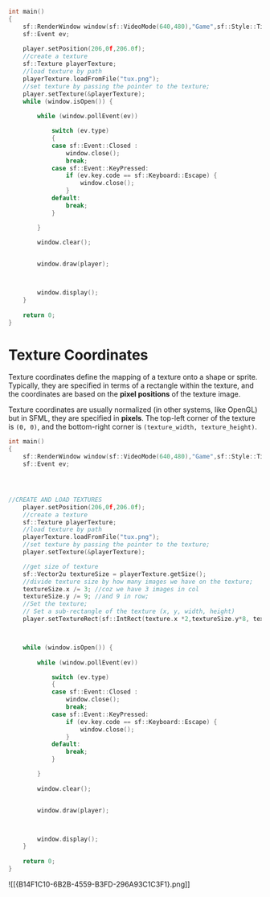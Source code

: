 ```cpp
int main()
{                       
    sf::RenderWindow window(sf::VideoMode(640,480),"Game",sf::Style::Titlebar | sf::Style::Close | sf::Style::Resize);
    sf::Event ev;  
    
    player.setPosition(206,0f,206.0f);
    //create a texture
    sf::Texture playerTexture;
    //load texture by path
	playerTexture.loadFromFile("tux.png");
	//set texture by passing the pointer to the texture;
	player.setTexture(&playerTexture);
    while (window.isOpen()) {
    
        while (window.pollEvent(ev))  

            switch (ev.type)
            {
            case sf::Event::Closed :
                window.close();
                break;
            case sf::Event::KeyPressed:
                if (ev.key.code == sf::Keyboard::Escape) {
                    window.close();
                }           
            default:
                break;
            }

        }
        
        window.clear();  


        window.draw(player);



        window.display();  
    }
    
    return 0;
}
```

# Texture Coordinates
Texture coordinates define the mapping of a texture onto a shape or sprite. Typically, they are specified in terms of a rectangle within the texture, and the coordinates are based on the **pixel positions** of the texture image.

Texture coordinates are usually normalized (in other systems, like OpenGL) but in SFML, they are specified in **pixels**. The top-left corner of the texture is `(0, 0)`, and the bottom-right corner is `(texture_width, texture_height)`.

```cpp
int main()
{                       
    sf::RenderWindow window(sf::VideoMode(640,480),"Game",sf::Style::Titlebar | sf::Style::Close | sf::Style::Resize);
    sf::Event ev;  




//CREATE AND LOAD TEXTURES
    player.setPosition(206,0f,206.0f);
    //create a texture
    sf::Texture playerTexture;
    //load texture by path
	playerTexture.loadFromFile("tux.png");
	//set texture by passing the pointer to the texture;
	player.setTexture(&playerTexture);

	//get size of texture
	sf::Vector2u textureSize = playerTexture.getSize();
	//divide texture size by how many images we have on the texture;
	textureSize.x /= 3; //coz we have 3 images in col
	textureSize.y /= 9; //and 9 in row;
	//Set the texture;
	// Set a sub-rectangle of the texture (x, y, width, height)
	player.setTextureRect(sf::IntRect(texture.x *2,textureSize.y*8, textureSize.x , textureSize.y));



    while (window.isOpen()) {
    
        while (window.pollEvent(ev))  

            switch (ev.type)
            {
            case sf::Event::Closed :
                window.close();
                break;
            case sf::Event::KeyPressed:
                if (ev.key.code == sf::Keyboard::Escape) {
                    window.close();
                }           
            default:
                break;
            }

        }
        
        window.clear();  


        window.draw(player);



        window.display();  
    }
    
    return 0;
}
```
![[{B14F1C10-6B2B-4559-B3FD-296A93C1C3F1}.png]]
